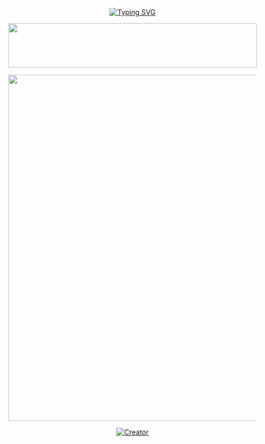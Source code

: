 <div align="center">

 [![Typing SVG](https://readme-typing-svg.herokuapp.com?font=Rockstar-ExtraBold&color=F01&lines=CYBER+DINU+ＭＤ+Ｖ1;ＭＵＬＴＩ+ＤＥＶＩＣＥ+ＷＨＡＴＳＡＰＰ+ＢＯT+;ＣＲＥＡＴＥ+BY+CYBER+DINU+ID)](https://git.io/typing-svg)
 
<img src="https://i.imgur.com/dBaSKWF.gif" height="90" width="100%">

<p align="center">
<a href="https://github.com/BLACKY-X-MD/CYBER-DINU-MD">
    <img src="https://i.ibb.co/dJPR3mss/4fee3389898c57cf.jpg"  width="700px">
</a> </p>
</div>
 
<p align="center">
<a href="#"><img title="Creator" src="https://img.shields.io/badge/Creator-ESHAN-blue.svg?style=for-the-badge&logo=github"></a>
</p>
